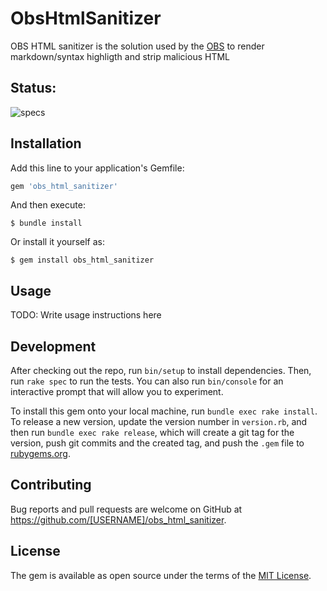# ObsHtmlSanitizer

OBS HTML sanitizer is the solution used by the
[OBS](https://openbuildservice.org) to render markdown/syntax highligth and strip malicious HTML


## Status:
![specs](https://github.com/vpereira/obs_html_sanitizer/workflows/Ruby/badge.svg)
## Installation

Add this line to your application's Gemfile:

```ruby
gem 'obs_html_sanitizer'
```

And then execute:

    $ bundle install

Or install it yourself as:

    $ gem install obs_html_sanitizer

## Usage

TODO: Write usage instructions here

## Development

After checking out the repo, run `bin/setup` to install dependencies. Then, run `rake spec` to run the tests. You can also run `bin/console` for an interactive prompt that will allow you to experiment.

To install this gem onto your local machine, run `bundle exec rake install`. To release a new version, update the version number in `version.rb`, and then run `bundle exec rake release`, which will create a git tag for the version, push git commits and the created tag, and push the `.gem` file to [rubygems.org](https://rubygems.org).

## Contributing

Bug reports and pull requests are welcome on GitHub at https://github.com/[USERNAME]/obs_html_sanitizer.

## License

The gem is available as open source under the terms of the [MIT License](https://opensource.org/licenses/MIT).
